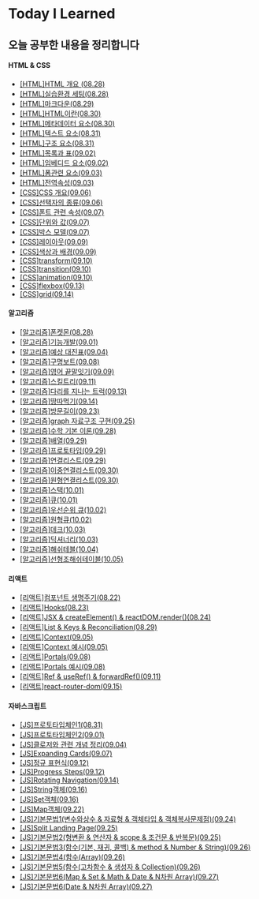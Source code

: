 # Today I Learned

## 오늘 공부한 내용을 정리합니다

#### HTML & CSS

- [[HTML]HTML 개요 (08.28)](./HTML&CSS/HTML개요.md)
- [[HTML]실습환경 세팅(08.28)](./HTML&CSS/실습환경세팅.md)
- [[HTML]마크다운(08.29)](./MarkDown/마크다운.md)
- [[HTML]HTML이란(08.30)](./HTML&CSS/HTML이란.md)
- [[HTML]메타데이터 요소(08.30)](./HTML&CSS/메타데이터요소.md)
- [[HTML]텍스트 요소(08.31)](./HTML&CSS/텍스트요소.md)
- [[HTML]구조 요소(08.31)](./HTML&CSS/구조요소.md)
- [[HTML]목록과 표(09.02)](./HTML&CSS/목록과표.md)
- [[HTML]임베디드 요소(09.02)](./HTML&CSS/임베디드요소.md)
- [[HTML]폼관련 요소(09.03)](./HTML&CSS/폼관련요소.md)
- [[HTML]전역속성(09.03)](./HTML&CSS/전역속성.md)
- [[CSS]CSS 개요(09.06)](./HTML&CSS/CSS개요.md)
- [[CSS]선택자의 종류(09.06)](./HTML&CSS/선택자의종류.md)
- [[CSS]폰트 관련 속성(09.07)](./HTML&CSS/폰트관련속성.md)
- [[CSS]단위와 값(09.07)](./HTML&CSS/단위와값.md)
- [[CSS]박스 모델(09.07)](./HTML&CSS/박스모델.md)
- [[CSS]레이아웃(09.09)](./HTML&CSS/레이아웃.md)
- [[CSS]색상과 배경(09.09)](./HTML&CSS/색상과배경.md)
- [[CSS]transform(09.10)](./HTML&CSS/transform.md)
- [[CSS]transition(09.10)](./HTML&CSS/transition.md)
- [[CSS]animation(09.10)](./HTML&CSS/animation.md)
- [[CSS]flexbox(09.13)](./HTML&CSS/flexbox.md)
- [[CSS]grid(09.14)](./HTML&CSS/grid.md)

#### 알고리즘

- [[알고리즘]폰켓몬(08.28)](https://dohpark.tistory.com/5)
- [[알고리즘]기능개발(09.01)](https://dohpark.tistory.com/8)
- [[알고리즘]예상 대진표(09.04)](./알고리즘/문제/예상대진표.md)
- [[알고리즘]구명보트(09.08)](https://dohpark.tistory.com/12)
- [[알고리즘]영어 끝말잇기(09.09)](https://dohpark.tistory.com/13)
- [[알고리즘]스킬트리(09.11)](https://dohpark.tistory.com/14)
- [[알고리즘]다리를 지나는 트럭(09.13)](https://dohpark.tistory.com/16)
- [[알고리즘]땅따먹기(09.14)](https://dohpark.tistory.com/17)
- [[알고리즘]방문길이(09.23)](https://dohpark.tistory.com/19)
- [[알고리즘]graph 자료구조 구현(09.25)](https://dohpark.tistory.com/20)
- [[알고리즘]수학 기본 이론(09.28)](./알고리즘/수학기본이론/math.md)
- [[알고리즘]배열(09.29)](./알고리즘/자료구조/선형자료구조/01배열/배열.md)
- [[알고리즘]프로토타입(09.29)](./알고리즘/자료구조/선형자료구조/02연결리스트/13프로토타입.md)
- [[알고리즘]연결리스트(09.29)](./알고리즘/자료구조/선형자료구조/02연결리스트/14연결리스트.md)
- [[알고리즘]이중연결리스트(09.30)](./알고리즘/자료구조/선형자료구조/02연결리스트/21이중연결리스트.md)
- [[알고리즘]원형연결리스트(09.30)](./알고리즘/자료구조/선형자료구조/02연결리스트/25원형연결리스트.md)
- [[알고리즘]스택(10.01)](./알고리즘/자료구조/선형자료구조/03스택/32스택.md)
- [[알고리즘]큐(10.01)](./알고리즘/자료구조/선형자료구조/04큐/39큐.md)
- [[알고리즘]우선순위 큐(10.02)](./알고리즘/자료구조/비선형자료구조/01큐/01우선순위큐.md)
- [[알고리즘]원형큐(10.02)](./알고리즘/자료구조/비선형자료구조/01큐/05원형큐.md)
- [[알고리즘]데크(10.03)](./알고리즘/자료구조/비선형자료구조/02데크/09데크.md)
- [[알고리즘]딕셔너리(10.03)](./알고리즘/자료구조/비선형자료구조/03딕셔너리/19딕셔너리.md)
- [[알고리즘]해쉬테블(10.04)](./알고리즘/자료구조/비선형자료구조/04해쉬테이블/22해쉬테이블.md)
- [[알고리즘]선형조해쉬테이블(10.05)](./알고리즘/자료구조/비선형자료구조/04해쉬테이블/27선형조사법해쉬테이블.md)

#### 리액트

- [[리액트]컴포넌트 생명주기(08.22)](https://dohpark.tistory.com/2)
- [[리액트]Hooks(08.23)](https://dohpark.tistory.com/3)
- [[리액트]JSX & createElement() & reactDOM.render()(08.24)](https://dohpark.tistory.com/4)
- [[리액트]List & Keys & Reconciliation(08.29)](https://dohpark.tistory.com/6)
- [[리액트]Context(09.05)](https://dohpark.tistory.com/10)
- [[리액트]Context 예시(09.05)](./리액트/contextapipractice)
- [[리액트]Portals(09.08)](https://dohpark.tistory.com/11)
- [[리액트]Portals 예시(09.08)](./리액트/portal)
- [[리액트]Ref & useRef() & forwardRef()(09.11)](https://dohpark.tistory.com/15)
- [[리액트]react-router-dom(09.15)](https://dohpark.tistory.com/18)

#### 자바스크립트

- [[JS]프로토타입체인1(08.31)](https://dohpark.tistory.com/7)
- [[JS]프로토타입체인2(09.01)](./JavaScript/프로토타입체인.md)
- [[JS]클로저와 관련 개념 정리(09.04)](https://dohpark.tistory.com/9)
- [[JS]Expanding Cards(09.07)](https://github.com/dohpark/50days/tree/main/Day1)
- [[JS]정규 표현식(09.12)](./JavaScript/RegExp.md)
- [[JS]Progress Steps(09.12)](https://github.com/dohpark/50days/tree/main/Day2)
- [[JS]Rotating Navigation(09.14)](https://github.com/dohpark/50days/tree/main/Day3)
- [[JS]String객체(09.16)](./JavaScript/String.md)
- [[JS]Set객체(09.16)](./JavaScript/Set객체.md)
- [[JS]Map객체(09.22)](./JavaScript/Map객체.md)
- [[JS]기본문법1(변수와상수 & 자료형 & 객체타입 & 객체복사문제점)(09.24)](./알고리즘/기본문법/js문법1.md)
- [[JS]Split Landing Page(09.25)](https://github.com/dohpark/50days/tree/main/Day7)
- [[JS]기본문법2(형변환 & 연산자 & scope & 조건문 & 반복문)(09.25)](./알고리즘/기본문법/js문법2.md)
- [[JS]기본문법3(함수(기본, 재귀, 콜백) & method & Number & String)(09.26)](./알고리즘/기본문법/js문법3.md)
- [[JS]기본문법4(함수(Array)(09.26)](./알고리즘/기본문법/js문법4.md)
- [[JS]기본문법5(함수(고차함수 & 생성자 & Collection)(09.26)](./알고리즘/기본문법/js문법5.md)
- [[JS]기본문법6(Map & Set & Math & Date & N차원 Array)(09.27)](./알고리즘/기본문법/js문법6.md)
- [[JS]기본문법6(Date & N차원 Array)(09.27)](./알고리즘/기본문법/js문법7.md)

